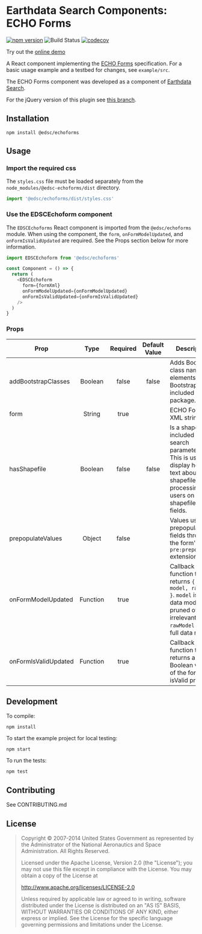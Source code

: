# Earthdata Search Components: ECHO Forms

[![npm version](https://badge.fury.io/js/%40edsc%2Fechoforms.svg)](https://badge.fury.io/js/%40edsc%2Fechoforms)
![Build Status](https://github.com/nasa/edsc-echoforms/workflows/CI/badge.svg?branch=master)
[![codecov](https://codecov.io/gh/nasa/edsc-echoforms/branch/master/graph/badge.svg?token=4d8wFDtAc0)](https://codecov.io/gh/nasa/edsc-echoforms)

Try out the [online demo](http://nasa.github.io/edsc-echoforms/)

A React component implementing the
[ECHO Forms](docs/ECHO_Forms_Specification.pdf)
specification. For a basic usage example and a testbed for changes,
see `example/src`.

The ECHO Forms component was developed as a component of
[Earthdata Search](https://github.com/nasa/earthdata-search).

For the jQuery version of this plugin see [this branch](https://github.com/nasa/edsc-echoforms/tree/jquery-plugin).

## Installation

```console
npm install @edsc/echoforms
```

## Usage

### Import the required css

The  `styles.css` file must be loaded separately from the `node_modules/@edsc-echoforms/dist` directory.

```javascript
import '@edsc/echoforms/dist/styles.css'
```

### Use the EDSCEchoform component

The `EDSCEchoforms` React component is imported from the `@edsc/echoforms` module. When using the component, the `form`, `onFormModelUpdated`, and `onFormIsValidUpdated` are required. See the Props section below for more information.

```javascript
import EDSCEchoform from '@edsc/echoforms'

const Component = () => {
  return (
    <EDSCEchoform
      form={formXml}
      onFormModelUpdated={onFormModelUpdated}
      onFormIsValidUpdated={onFormIsValidUpdated}
    />
  )
}
```

### Props

| Prop | Type | Required | Default Value | Description
| ---- |:----:|:--------:|:-------------:| -----------
addBootstrapClasses | Boolean | false | false | Adds Bootstrap class names to elements. Bootstrap is **not** included in this package.
form | String | true | | ECHO Forms XML string.
hasShapefile | Boolean | false | false | Is a shapefile included in the search parameters. This is used to display help text about shapefile processing to users on shapefile form fields.
prepopulateValues | Object | false | | Values used to prepopulate fields through the form's `pre:prepopulate` extensions.
onFormModelUpdated | Function | true | | Callback function that returns `{ model, rawModel }`. `model` is the data model pruned of irrelevant fields. `rawModel` is the full data model.
onFormIsValidUpdated | Function | true | | Callback function that returns a Boolean value of the form's isValid property.

## Development

To compile:

```console
npm install
```

To start the example project for local testing:

```console
npm start
```

To run the tests:

```console
npm test
```

## Contributing

See CONTRIBUTING.md

## License

> Copyright © 2007-2014 United States Government as represented by the Administrator of the National Aeronautics and Space Administration. All Rights Reserved.
>
> Licensed under the Apache License, Version 2.0 (the "License"); you may not use this file except in compliance with the License.
> You may obtain a copy of the License at
>
>    http://www.apache.org/licenses/LICENSE-2.0
>
>Unless required by applicable law or agreed to in writing, software distributed under the License is distributed on an "AS IS" BASIS,
>WITHOUT WARRANTIES OR CONDITIONS OF ANY KIND, either express or implied. See the License for the specific language governing permissions and limitations under the License.
